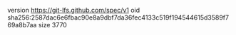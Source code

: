 version https://git-lfs.github.com/spec/v1
oid sha256:2587dac6e6fbac90e8a9dbf7da36fec4133c519f194544615d3589f769a8b7aa
size 3770
